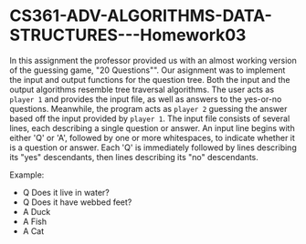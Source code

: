 # CS361-ADV-ALGORITHMS-DATA-STRUCTURES---Homework03

In this assignment the professor provided us with an almost working version of the guessing game, "20 Questions"". Our asignment was to implement the input and output functions for the question tree. Both the input and the output algorithms resemble tree traversal algorithms. The user acts as `player 1` and provides the input file, as well as answers to the yes-or-no questions. Meanwhile, the program acts as `player 2` guessing the answer based off the input provided by `player 1`. The input file consists of several lines, each describing a single question or answer. An input line begins with either 'Q' or 'A', followed by one or more whitespaces, to indicate whether it is a question or answer. Each 'Q' is immediately followed by lines describing its "yes" descendants, then lines describing its "no" descendants.

Example:
* Q Does it live in water?
* Q Does it have webbed feet?
* A Duck
* A Fish
* A Cat
